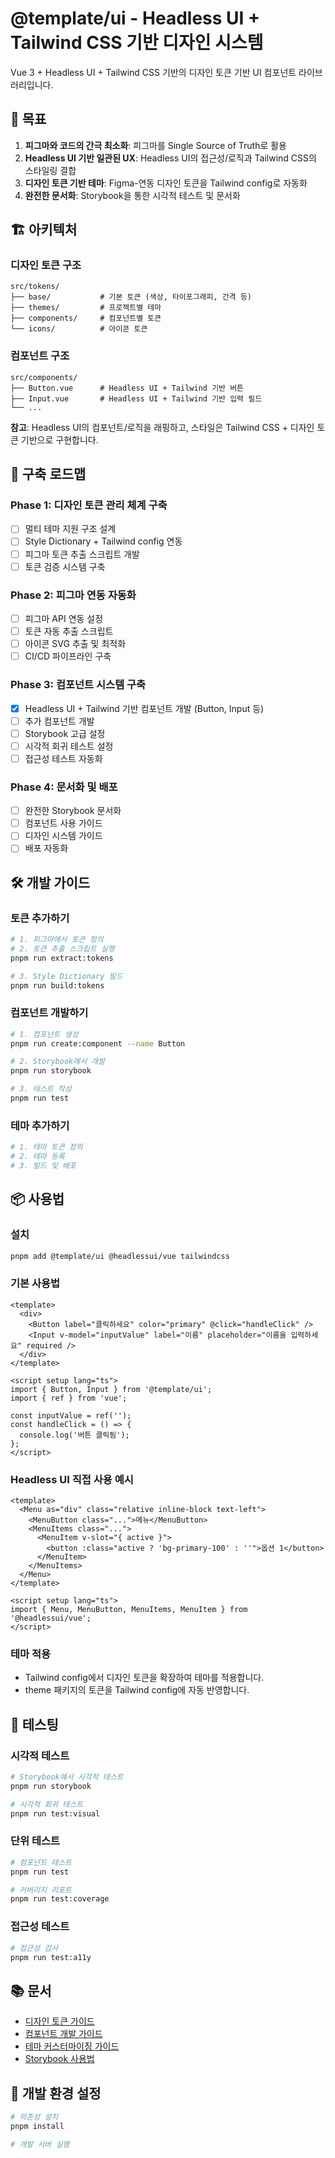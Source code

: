 # @template/ui - Headless UI + Tailwind CSS 기반 디자인 시스템

Vue 3 + Headless UI + Tailwind CSS 기반의 디자인 토큰 기반 UI 컴포넌트 라이브러리입니다.

## 🎯 **목표**

1. **피그마와 코드의 간극 최소화**: 피그마를 Single Source of Truth로 활용
2. **Headless UI 기반 일관된 UX**: Headless UI의 접근성/로직과 Tailwind CSS의 스타일링 결합
3. **디자인 토큰 기반 테마**: Figma-연동 디자인 토큰을 Tailwind config로 자동화
4. **완전한 문서화**: Storybook을 통한 시각적 테스트 및 문서화

## 🏗️ **아키텍처**

### 디자인 토큰 구조

```
src/tokens/
├── base/           # 기본 토큰 (색상, 타이포그래피, 간격 등)
├── themes/         # 프로젝트별 테마
├── components/     # 컴포넌트별 토큰
└── icons/          # 아이콘 토큰
```

### 컴포넌트 구조

```
src/components/
├── Button.vue      # Headless UI + Tailwind 기반 버튼
├── Input.vue       # Headless UI + Tailwind 기반 입력 필드
└── ...
```

**참고**: Headless UI의 컴포넌트/로직을 래핑하고, 스타일은 Tailwind CSS + 디자인 토큰 기반으로 구현합니다.

## 🚀 **구축 로드맵**

### Phase 1: 디자인 토큰 관리 체계 구축

- [ ] 멀티 테마 지원 구조 설계
- [ ] Style Dictionary + Tailwind config 연동
- [ ] 피그마 토큰 추출 스크립트 개발
- [ ] 토큰 검증 시스템 구축

### Phase 2: 피그마 연동 자동화

- [ ] 피그마 API 연동 설정
- [ ] 토큰 자동 추출 스크립트
- [ ] 아이콘 SVG 추출 및 최적화
- [ ] CI/CD 파이프라인 구축

### Phase 3: 컴포넌트 시스템 구축

- [x] Headless UI + Tailwind 기반 컴포넌트 개발 (Button, Input 등)
- [ ] 추가 컴포넌트 개발
- [ ] Storybook 고급 설정
- [ ] 시각적 회귀 테스트 설정
- [ ] 접근성 테스트 자동화

### Phase 4: 문서화 및 배포

- [ ] 완전한 Storybook 문서화
- [ ] 컴포넌트 사용 가이드
- [ ] 디자인 시스템 가이드
- [ ] 배포 자동화

## 🛠️ **개발 가이드**

### 토큰 추가하기

```bash
# 1. 피그마에서 토큰 정의
# 2. 토큰 추출 스크립트 실행
pnpm run extract:tokens

# 3. Style Dictionary 빌드
pnpm run build:tokens
```

### 컴포넌트 개발하기

```bash
# 1. 컴포넌트 생성
pnpm run create:component --name Button

# 2. Storybook에서 개발
pnpm run storybook

# 3. 테스트 작성
pnpm run test
```

### 테마 추가하기

```bash
# 1. 테마 토큰 정의
# 2. 테마 등록
# 3. 빌드 및 배포
```

## 📦 **사용법**

### 설치

```bash
pnpm add @template/ui @headlessui/vue tailwindcss
```

### 기본 사용법

```vue
<template>
  <div>
    <Button label="클릭하세요" color="primary" @click="handleClick" />
    <Input v-model="inputValue" label="이름" placeholder="이름을 입력하세요" required />
  </div>
</template>

<script setup lang="ts">
import { Button, Input } from '@template/ui';
import { ref } from 'vue';

const inputValue = ref('');
const handleClick = () => {
  console.log('버튼 클릭됨');
};
</script>
```

### Headless UI 직접 사용 예시

```vue
<template>
  <Menu as="div" class="relative inline-block text-left">
    <MenuButton class="...">메뉴</MenuButton>
    <MenuItems class="...">
      <MenuItem v-slot="{ active }">
        <button :class="active ? 'bg-primary-100' : ''">옵션 1</button>
      </MenuItem>
    </MenuItems>
  </Menu>
</template>

<script setup lang="ts">
import { Menu, MenuButton, MenuItems, MenuItem } from '@headlessui/vue';
</script>
```

### 테마 적용

- Tailwind config에서 디자인 토큰을 확장하여 테마를 적용합니다.
- theme 패키지의 토큰을 Tailwind config에 자동 반영합니다.

## 🧪 **테스팅**

### 시각적 테스트

```bash
# Storybook에서 시각적 테스트
pnpm run storybook

# 시각적 회귀 테스트
pnpm run test:visual
```

### 단위 테스트

```bash
# 컴포넌트 테스트
pnpm run test

# 커버리지 리포트
pnpm run test:coverage
```

### 접근성 테스트

```bash
# 접근성 검사
pnpm run test:a11y
```

## 📚 **문서**

- [디자인 토큰 가이드](./docs/tokens.md)
- [컴포넌트 개발 가이드](./docs/components.md)
- [테마 커스터마이징 가이드](./docs/themes.md)
- [Storybook 사용법](./docs/storybook.md)

## 🔧 **개발 환경 설정**

```bash
# 의존성 설치
pnpm install

# 개발 서버 실행
```

